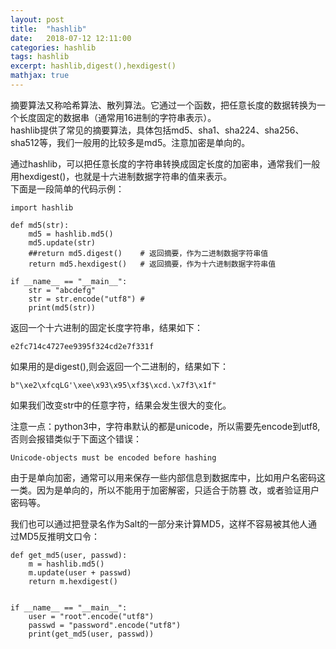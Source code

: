 ```yaml
---
layout: post
title:  "hashlib"
date:   2018-07-12 12:11:00
categories: hashlib
tags: hashlib
excerpt: hashlib,digest(),hexdigest()
mathjax: true
---
```


摘要算法又称哈希算法、散列算法。它通过一个函数，把任意长度的数据转换为一个长度固定的数据串（通常用16进制的字符串表示）。   
hashlib提供了常见的摘要算法，具体包括md5、sha1、sha224、sha256、sha512等，我们一般用的比较多是md5。注意加密是单向的。    
    
   
通过hashlib，可以把任意长度的字符串转换成固定长度的加密串，通常我们一般用hexdigest()，也就是十六进制数据字符串的值来表示。    
下面是一段简单的代码示例：    
```
import hashlib

def md5(str):
    md5 = hashlib.md5()
    md5.update(str)
    ##return md5.digest()    # 返回摘要，作为二进制数据字符串值
    return md5.hexdigest()   # 返回摘要，作为十六进制数据字符串值

if __name__ == "__main__":
    str = "abcdefg"
    str = str.encode("utf8") # 
    print(md5(str))
```  
返回一个十六进制的固定长度字符串，结果如下：
```
e2fc714c4727ee9395f324cd2e7f331f
```
如果用的是digest(),则会返回一个二进制的，结果如下：
```
b"\xe2\xfcqLG'\xee\x93\x95\xf3$\xcd.\x7f3\x1f"
```
如果我们改变str中的任意字符，结果会发生很大的变化。    

注意一点：python3中，字符串默认的都是unicode，所以需要先encode到utf8,否则会报错类似于下面这个错误：    
```
Unicode-objects must be encoded before hashing
```    

由于是单向加密，通常可以用来保存一些内部信息到数据库中，比如用户名密码这一类。因为是单向的，所以不能用于加密解密，只适合于防篡
改，或者验证用户密码等。     

我们也可以通过把登录名作为Salt的一部分来计算MD5，这样不容易被其他人通过MD5反推明文口令：
```
def get_md5(user, passwd):
    m = hashlib.md5()
    m.update(user + passwd)
    return m.hexdigest()


if __name__ == "__main__":
    user = "root".encode("utf8")
    passwd = "password".encode("utf8")
    print(get_md5(user, passwd))
```
    


   




